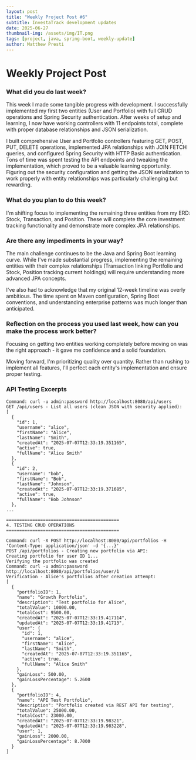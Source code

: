 ```yaml
---
layout: post
title: "Weekly Project Post #6"
subtitle: InvestaTrack development updates
date: 2025-06-27
thumbnail-img: /assets/img/IT.png
tags: [project, java, spring-boot, weekly-update]
author: Matthew Presti
---
```


# Weekly Project Post

### What did you do last week?

This week I made some tangible progress with development. I successfully implemented my first two entities (User and Portfolio) with full CRUD operations and Spring Security authentication. After weeks of setup and learning, I now have working controllers with 11 endpoints total, complete with proper database relationships and JSON serialization.

I built comprehensive User and Portfolio controllers featuring GET, POST, PUT, DELETE operations, implemented JPA relationships with JOIN FETCH queries, and configured Spring Security with HTTP Basic authentication. Tons of time was spent testing the API endpoints and tweaking the implementation, which proved to be a valuable learning opportunity. Figuring out the security configuration and getting the JSON serialization to work properly with entity relationships was particularly challenging but rewarding.

### What do you plan to do this week?

I'm shifting focus to implementing the remaining three entities from my ERD: Stock, Transaction, and Position. These will complete the core investment tracking functionality and demonstrate more complex JPA relationships. 

### Are there any impediments in your way?

The main challenge continues to be the Java and Spring Boot learning curve. While I've made substantial progress, implementing the remaining entities with their complex relationships (Transaction linking Portfolio and Stock, Position tracking current holdings) will require understanding more advanced JPA concepts.

I've also had to acknowledge that my original 12-week timeline was overly ambitious. The time spent on Maven configuration, Spring Boot conventions, and understanding enterprise patterns was much longer than anticipated.

### Reflection on the process you used last week, how can you make the process work better?

Focusing on getting two entities working completely before moving on was the right approach - it gave me confidence and a solid foundation.

Moving forward, I'm prioritizing quality over quantity. Rather than rushing to implement all features, I'll perfect each entity's implementation and ensure proper testing. 

### API Testing Excerpts
```
Command: curl -u admin:password http://localhost:8080/api/users
GET /api/users - List all users (clean JSON with security applied):
[
  {
    "id": 1,
    "username": "alice",
    "firstName": "Alice",
    "lastName": "Smith",
    "createdAt": "2025-07-07T12:33:19.351165",
    "active": true,
    "fullName": "Alice Smith"
  },
  {
    "id": 2,
    "username": "bob",
    "firstName": "Bob",
    "lastName": "Johnson",
    "createdAt": "2025-07-07T12:33:19.371685",
    "active": true,
    "fullName": "Bob Johnson"
  },
...

===========================================
4. TESTING CRUD OPERATIONS
===========================================

Command: curl -X POST http://localhost:8080/api/portfolios -H 'Content-Type: application/json' -d '{...}'
POST /api/portfolios - Creating new portfolio via API:
Creating portfolio for user ID 1...
Verifying the portfolio was created
Command: curl -u admin:password http://localhost:8080/api/portfolios/user/1
Verification - Alice's portfolios after creation attempt:
[
  {
    "portfolioID": 1,
    "name": "Growth Portfolio",
    "description": "Test portfolio for Alice",
    "totalValue": 10000.00,
    "totalCost": 9500.00,
    "createdAt": "2025-07-07T12:33:19.417114",
    "updatedAt": "2025-07-07T12:33:19.41713",
    "user": {
      "id": 1,
      "username": "alice",
      "firstName": "Alice",
      "lastName": "Smith",
      "createdAt": "2025-07-07T12:33:19.351165",
      "active": true,
      "fullName": "Alice Smith"
    },
    "gainLoss": 500.00,
    "gainLossPercentage": 5.2600
  },
  {
    "portfolioID": 4,
    "name": "API Test Portfolio",
    "description": "Portfolio created via REST API for testing",
    "totalValue": 25000.00,
    "totalCost": 23000.00,
    "createdAt": "2025-07-07T12:33:19.98321",
    "updatedAt": "2025-07-07T12:33:19.983228",
    "user": 1,
    "gainLoss": 2000.00,
    "gainLossPercentage": 8.7000
  }
]
```
